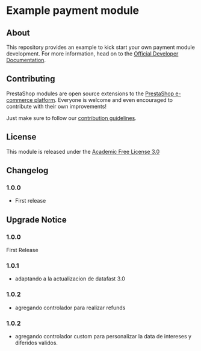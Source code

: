 # Example payment module

## About

This repository provides an example to kick start your own payment module development. For more information, head on to the [Official Developer Documentation][documentation].

## Contributing

PrestaShop modules are open source extensions to the [PrestaShop e-commerce platform][prestashop]. Everyone is welcome and even encouraged to contribute with their own improvements!

Just make sure to follow our [contribution guidelines][contribution-guidelines].

## License

This module is released under the [Academic Free License 3.0][AFL-3.0] 

[documentation]: https://devdocs.prestashop.com/1.7/modules/
[prestashop]: https://www.prestashop.com/
[contribution-guidelines]: https://devdocs.prestashop.com/1.7/contribute/contribution-guidelines/project-modules/
[AFL-3.0]: https://opensource.org/licenses/AFL-3.0

## Changelog ##

### 1.0.0 ###
* First release

## Upgrade Notice ##

### 1.0.0 ###
First Release


### 1.0.1 ###
* adaptando a la actualizacion de datafast 3.0

### 1.0.2 ###
* agregando controlador para realizar refunds

### 1.0.2 ###
* agregando controlador custom para personalizar la data de intereses y diferidos validos.
